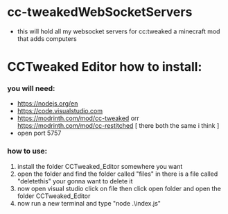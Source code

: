 # cc-tweakedWebSocketServers
* this will hold all my websocket servers for cc:tweaked a minecraft mod that adds computers

# CCTweaked Editor how to install:
### you will need:
* https://nodejs.org/en
* https://code.visualstudio.com
* https://modrinth.com/mod/cc-tweaked orr https://modrinth.com/mod/cc-restitched [ there both the same i think ]
* open port 5757

### how to use:
1. install the folder CCTweaked_Editor somewhere you want
2. open the folder and find the folder called "files" in there is a file called "deletethis" your gonna want to delete it
3. now open visual studio click on file then click open folder and open the folder CCTweaked_Editor
4. now run a new terminal and type "node .\index.js"


